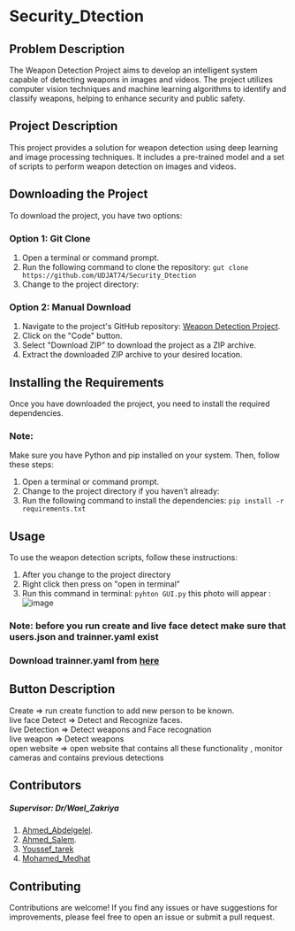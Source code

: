 # Security_Dtection

## Problem Description
The Weapon Detection Project aims to develop an intelligent system capable of detecting weapons in images and videos. The project utilizes computer vision techniques and machine learning algorithms to identify and classify weapons, helping to enhance security and public safety.

## Project Description
This project provides a solution for weapon detection using deep learning and image processing techniques. It includes a pre-trained model and a set of scripts to perform weapon detection on images and videos.

## Downloading the Project
To download the project, you have two options:

### Option 1: Git Clone
1. Open a terminal or command prompt.
2. Run the following command to clone the repository: `gut clone https://github.com/UDJAT74/Security_Dtection`
3. Change to the project directory:

### Option 2: Manual Download
1. Navigate to the project's GitHub repository: [Weapon Detection Project](https://github.com/UDJAT74/Security_Dtection).
2. Click on the "Code" button.
3. Select "Download ZIP" to download the project as a ZIP archive.
4. Extract the downloaded ZIP archive to your desired location.

## Installing the Requirements
Once you have downloaded the project, you need to install the required dependencies.
### Note: 
Make sure you have Python and pip installed on your system. Then, follow these steps:

1. Open a terminal or command prompt.
2. Change to the project directory if you haven't already:
3. Run the following command to install the dependencies: `pip install -r requirements.txt`


## Usage
To use the weapon detection scripts, follow these instructions:
1. After you change to the project directory 
2. Right click then press on "open in terminal"
3. Run this command in terminal: `pyhton GUI.py` this photo will appear :  
 ![image](https://github.com/UDJAT74/Security_Dtection/assets/128726786/347d417c-bae2-4bab-97f1-a67613a9d417)
### Note: before you run create and live face detect make sure that users.json and trainner.yaml exist <br/>
### Download trainner.yaml from [here](https://drive.google.com/file/d/1dZpsA0xy-_Ar61lADLfczGcTg64552hM/view?usp=sharing)
## Button Description

Create => run create function to add new person to be known.<br/>
live face Detect => Detect and Recognize faces. <br/>
live Detection => Detect weapons and Face recognation <br/>
live weapon => Detect weapons <br/>
open website => open website that contains all these functionality , monitor cameras and contains previous detections


## Contributors
##### Supervisor: Dr/Wael_Zakriya
1. [Ahmed_Abdelgelel](https://github.com/Ahmed-abdelgalil).
2. [Ahmed_Salem](https://github.com/el3amed74).
3. [Youssef_tarek](https://github.com/yousseftarek2001)
4. [Mohamed_Medhat](https://github.com/mohamedmedhat1)

## Contributing
Contributions are welcome! If you find any issues or have suggestions for improvements, please feel free to open an issue or submit a pull request.




